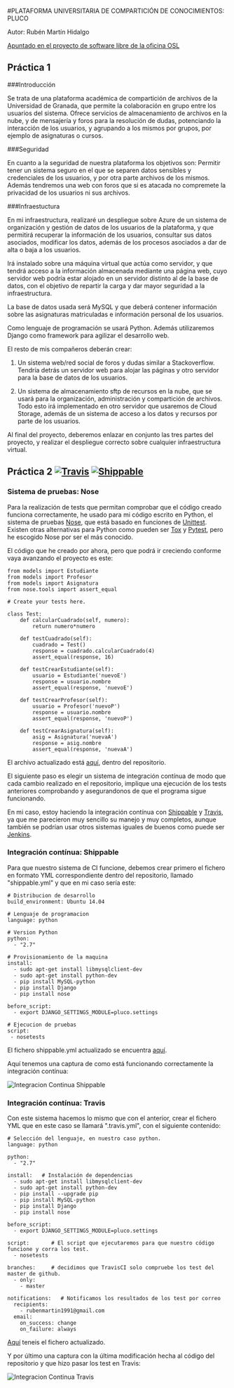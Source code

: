 #PLATAFORMA UNIVERSITARIA DE COMPARTICIÓN DE CONOCIMIENTOS: PLUCO

Autor: Rubén Martín Hidalgo

[Apuntado en el proyecto de software libre de la oficina OSL](http://osl.ugr.es/bases-de-los-premios-a-proyectos-libres-de-la-ugr/)

## Práctica 1

###Introducción

Se trata de una plataforma académica de compartición de archivos de la Universidad de Granada, que permite la colaboración en grupo entre los usuarios del sistema. Ofrece servicios de almacenamiento de archivos en la nube, y de mensajería y foros para la resolución de dudas, potenciando la interacción de los usuarios, y agrupando a los mismos por grupos, por ejemplo de asignaturas o cursos.

###Seguridad

En cuanto a la seguridad de nuestra plataforma los objetivos son: Permitir tener un sistema seguro en el que se separen datos sensibles y credenciales de los usuarios, y por otra parte archivos de los mismos. Además tendremos una web con foros que si es atacada no compremete la privacidad de los usuarios ni sus archivos.

###Infraestuctura

En mi infraestructura, realizaré un despliegue sobre Azure de un sistema de organización y gestión de datos de los usuarios de la plataforma, y que permitirá recuperar la información de los usuarios, consultar sus datos asociados, modificar los datos, además de los procesos asociados a dar de alta o baja a los usuarios. 

Irá instalado sobre una máquina virtual que actúa como servidor, y que tendrá acceso a la información almacenada mediante una página web, cuyo servidor web podría estar alojado en un servidor distinto al de la base de datos, con el objetivo de repartir la carga y dar mayor seguridad a la infraestructura. 

La base de datos usada será MySQL y que deberá contener información sobre las asignaturas matriculadas e información personal de los usuarios. 

Como lenguaje de programación se usará Python. Además utilizaremos Django como framework para agilizar el desarrollo web.  

El resto de mis compañeros deberán crear: 

1. Un sistema web/red social de foros y dudas similar a Stackoverflow. Tendría detrás un servidor web para alojar las páginas y otro servidor para la base de datos de los usuarios.

2. Un sistema de almacenamiento sftp de recursos en la nube, que se usará para la organización, administración y compartición de archivos. Todo esto irá implementado en otro servidor que usaremos de Cloud Storage, además de un sistema de acceso a los datos y recursos por parte de los usuarios.

Al final del proyecto, deberemos enlazar en conjunto las tres partes del proyecto, y realizar el despliegue correcto sobre cualquier infraestructura virtual.

## Práctica 2 [![Travis](https://secure.travis-ci.org/romilgildo/IV-PLUCO-RMH.png)](http://travis-ci.org/romilgildo/IV-PLUCO-RMH) [![Shippable](https://img.shields.io/shippable/561d708d1895ca44741d9f63.svg)](https://app.shippable.com/projects/561d708d1895ca44741d9f63)

### Sistema de pruebas: Nose

Para la realización de tests que permitan comprobar que el código creado funciona correctamente, he usado para mi código escrito en Python, el sistema de pruebas [Nose](https://nose.readthedocs.org/en/latest/), que está basado en funciones de [Unittest](https://docs.python.org/2/library/unittest.html). Existen otras alternativas para Python como pueden ser [Tox](https://testrun.org/tox/latest/) y [Pytest](http://pytest.org/latest/), pero he escogido Nose por ser el más conocido.

El código que he creado por ahora, pero que podrá ir creciendo conforme vaya avanzando el proyecto es este:

```
from models import Estudiante
from models import Profesor
from models import Asignatura
from nose.tools import assert_equal

# Create your tests here.

class Test:
	def calcularCuadrado(self, numero):
		return numero*numero
		
	def testCuadrado(self):
		cuadrado = Test()
		response = cuadrado.calcularCuadrado(4)
		assert_equal(response, 16)

	def testCrearEstudiante(self):
		usuario = Estudiante('nuevoE')
		response = usuario.nombre
		assert_equal(response, 'nuevoE') 
		
	def testCrearProfesor(self):
		usuario = Profesor('nuevoP')
		response = usuario.nombre
		assert_equal(response, 'nuevoP') 
		
	def testCrearAsignatura(self):
		asig = Asignatura('nuevaA')
		response = asig.nombre
		assert_equal(response, 'nuevaA') 
```

El archivo actualizado está [aquí](https://github.com/romilgildo/IV-PLUCO-RMH/blob/master/plucoapp/tests.py), dentro del repositorio.

El siguiente paso es elegir un sistema de integración contínua de modo que cada cambio realizado en el repositorio, implique una ejecución de los tests anteriores comprobando y asegurandonos de que el programa sigue funcionando.

En mi caso, estoy haciendo la integración contínua con [Shippable](https://www.shippable.com/) y [Travis](https://travis-ci.org/), ya que me parecieron muy sencillo su manejo y muy completos, aunque también se podrían usar otros sistemas iguales de buenos como puede ser [Jenkins](https://jenkins-ci.org/). 

### Integración contínua: Shippable

Para que nuestro sistema de CI funcione, debemos crear primero el fichero en formato YML correspondiente dentro del repositorio, llamado "shippable.yml" y que en mi caso sería este:

```
# Distribucion de desarrollo
build_environment: Ubuntu 14.04

# Lenguaje de programacion
language: python

# Version Python
python:
  - "2.7"

# Provisionamiento de la maquina
install:  
  - sudo apt-get install libmysqlclient-dev
  - sudo apt-get install python-dev
  - pip install MySQL-python
  - pip install Django 
  - pip install nose
  
before_script:
  - export DJANGO_SETTINGS_MODULE=pluco.settings
  
# Ejecucion de pruebas
script:
 - nosetests
```
 
El fichero shippable.yml actualizado se encuentra [aquí](https://github.com/romilgildo/IV-PLUCO-RMH/blob/master/shippable.yml).
 
Aquí tenemos una captura de como está funcionando correctamente la integración contínua:
 
![Integracion Continua Shippable](https://www.dropbox.com/s/s02yu9vycleuogg/ShippableCI.PNG?dl=1)

### Integración contínua: Travis

Con este sistema hacemos lo mismo que con el anterior, crear el fichero YML que en este caso se llamará ".travis.yml", con el siguiente contenido:

```
# Selección del lenguaje, en nuestro caso python. 
language: python   

python:
  - "2.7" 

install:   # Instalación de dependencias
  - sudo apt-get install libmysqlclient-dev
  - sudo apt-get install python-dev
  - pip install --upgrade pip
  - pip install MySQL-python
  - pip install Django 
  - pip install nose  
  
before_script:
  - export DJANGO_SETTINGS_MODULE=pluco.settings

script:       # El script que ejecutaremos para que nuestro código funcione y corra los test.
  - nosetests

branches:     # decidimos que TravisCI solo compruebe los test del master de github.
  - only:
    - master

notifications:   # Notificamos los resultados de los test por correo
  recipients:
    - rubenmartin1991@gmail.com
  email:
    on_success: change
    on_failure: always

```

[Aquí](https://github.com/romilgildo/IV-PLUCO-RMH/blob/master/.travis.yml) teneis el fichero actualizado.

Y por último una captura con la última modificación hecha al código del repositorio y que hizo pasar los test en Travis:

![Integracion Continua Travis](https://www.dropbox.com/s/gtt7w9vrilja1wr/TravisCI.PNG?dl=1)
